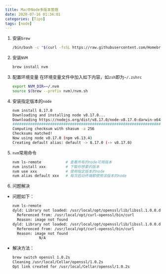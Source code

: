 ```yaml
---
title: Mac中Node多版本管理
date: 2020-07-16 01:34:01
categories: [Tips]
tags: [node]
---
```


1. 安装`brew`

    ```bash
    /bin/bash -c "$(curl -fsSL https://raw.githubusercontent.com/Homebrew/install/master/install.sh)"
    ```

  <!--more-->

2. 安装`NVM`

    ```bash
    brew install nvm
    ```

3. 配置环境变量
    在环境变量文件中加入如下内容，如`zsh`即为`~/.zshrc`

    ```bash
    export NVM_DIR=~/.nvm
    source $(brew --prefix nvm)/nvm.sh
    ```

4. 安装指定版本的`node`

    ```bash
    nvm install 8.17.0        
    Downloading and installing node v8.17.0...
    Downloading https://nodejs.org/dist/v8.17.0/node-v8.17.0-darwin-x64.tar.xz...
    ######################################################################################################################################################### 100.0%
    Computing checksum with shasum -a 256
    Checksums matched!
    Now using node v8.17.0 (npm v6.13.4)
    Creating default alias: default -> 8.17.0 (-> v8.17.0)
    ```

5. `nvm`常用命令

    ```bash
    nvm ls-remote           # 查看所有的node可用版本
    nvm install xxx         # 下载你想要的版本
    nvm use xxx             # 使用指定版本的node
    nvm alias default xxx   # 每次启动终端都使用该版本的node
    ```

6. 问题解决

- 问题如下：

    ```bash
    nvm ls-remote
    dyld: Library not loaded: /usr/local/opt/openssl/lib/libssl.1.0.0.dylib
      Referenced from: /usr/local/opt/curl-openssl/bin/curl
      Reason: image not found
    dyld: Library not loaded: /usr/local/opt/openssl/lib/libssl.1.0.0.dylib
      Referenced from: /usr/local/opt/curl-openssl/bin/curl
      Reason: image not found
                N/A
    ```

- 解决方法：

    ```bash
    brew switch openssl 1.0.2s
    Cleaning /usr/local/Cellar/openssl/1.0.2s
    Opt link created for /usr/local/Cellar/openssl/1.0.2s
    ```
